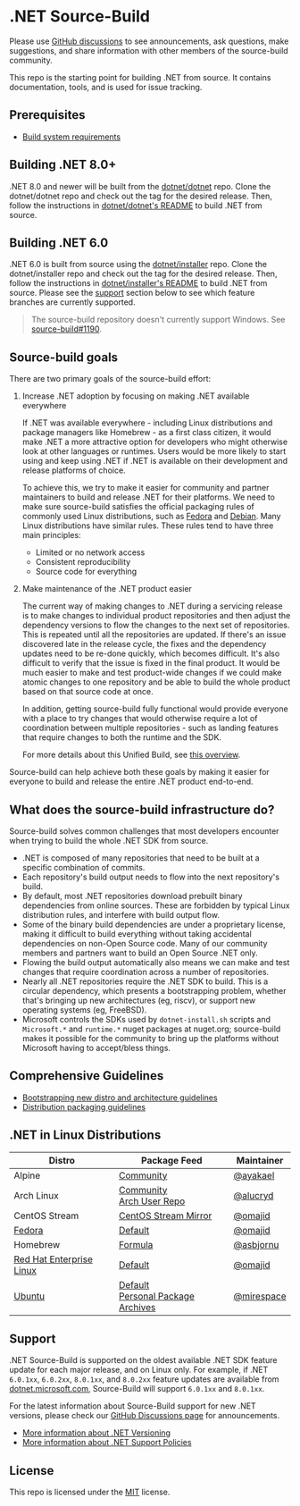 # .NET Source-Build

Please use [GitHub
discussions](https://github.com/dotnet/source-build/discussions) to see
announcements, ask questions, make suggestions, and share information with other
members of the source-build community.

This repo is the starting point for building .NET from source. It contains
documentation, tools, and is used for issue tracking.

## Prerequisites

* [Build system requirements](Documentation/system-requirements.md)

## Building .NET 8.0+

.NET 8.0 and newer will be built from the
[dotnet/dotnet](https://github.com/dotnet/dotnet) repo. Clone the dotnet/dotnet
repo and check out the tag for the desired release. Then, follow the
instructions in [dotnet/dotnet's
README](https://github.com/dotnet/dotnet/blob/main/README.md#dev-instructions)
to build .NET from source.

## Building .NET 6.0

.NET 6.0 is built from source using the
[dotnet/installer](https://github.com/dotnet/installer/tree/release/6.0.1xx)
repo. Clone the dotnet/installer repo and check out the tag for the desired
release. Then, follow the instructions in [dotnet/installer's
README](https://github.com/dotnet/installer/tree/release/6.0.1xx?tab=readme-ov-file#build-net-from-source-source-build)
to build .NET from source. Please see the [support](#support) section below to
see which feature branches are currently supported.

> The source-build repository doesn't currently support Windows. See
> [source-build#1190](https://github.com/dotnet/source-build/issues/1190).

## Source-build goals

There are two primary goals of the source-build effort:

1. Increase .NET adoption by focusing on making .NET available everywhere

   If .NET was available everywhere - including Linux distributions and package
   managers like Homebrew - as a first class citizen, it would make .NET a more
   attractive option for developers who might otherwise look at other languages
   or runtimes. Users would be more likely to start using and keep using .NET if
   .NET is available on their development and release platforms of choice.

   To achieve this, we try to make it easier for community and partner
   maintainers to build and release .NET for their platforms. We need to make
   sure source-build satisfies the official packaging rules of commonly used
   Linux distributions, such as
   [Fedora](https://fedoraproject.org/wiki/Packaging:Guidelines) and
   [Debian](https://www.debian.org/doc/manuals/maint-guide/build.en.html). Many
   Linux distributions have similar rules. These rules tend to have three main
   principles:

   * Limited or no network access
   * Consistent reproducibility
   * Source code for everything

2. Make maintenance of the .NET product easier

   The current way of making changes to .NET during a servicing release is to
   make changes to individual product repositories and then adjust the
   dependency versions to flow the changes to the next set of repositories. This
   is repeated until all the repositories are updated. If there's an issue
   discovered late in the release cycle, the fixes and the dependency updates
   need to be re-done quickly, which becomes difficult. It's also difficult to
   verify that the issue is fixed in the final product. It would be much easier
   to make and test product-wide changes if we could make atomic changes to one
   repository and be able to build the whole product based on that source code
   at once.

   In addition, getting source-build fully functional would provide everyone
   with a place to try changes that would otherwise require a lot of
   coordination between multiple repositories - such as landing features that
   require changes to both the runtime and the SDK.

   For more details about this Unified Build, see [this
   overview](https://github.com/dotnet/arcade/blob/main/Documentation/UnifiedBuild/Overview.md).

Source-build can help achieve both these goals by making it easier for everyone
to build and release the entire .NET product end-to-end.

## What does the source-build infrastructure do?

Source-build solves common challenges that most developers encounter when trying
to build the whole .NET SDK from source.

* .NET is composed of many repositories that need to be built at a specific
  combination of commits.
* Each repository's build output needs to flow into the next repository's build.
* By default, most .NET repositories download prebuilt binary dependencies from
  online sources. These are forbidden by typical Linux distribution rules, and
  interfere with build output flow.
* Some of the binary build dependencies are under a proprietary license, making
  it difficult to build everything without taking accidental dependencies on
  non-Open Source code. Many of our community members and partners want to build
  an Open Source .NET only.
* Flowing the build output automatically also means we can make and test changes
  that require coordination across a number of repositories.
* Nearly all .NET repositories require the .NET SDK to build. This is a circular
  dependency, which presents a bootstrapping problem, whether that's bringing up
  new architectures (eg, riscv), or support new operating systems (eg, FreeBSD).
* Microsoft controls the SDKs used by `dotnet-install.sh` scripts and
  `Microsoft.*` and `runtime.*` nuget packages at nuget.org; source-build makes
  it possible for the community to bring up the platforms without Microsoft
  having to accept/bless things.

## Comprehensive Guidelines

* [Bootstrapping new distro and architecture
  guidelines](Documentation/bootstrapping-guidelines.md)
* [Distribution packaging
  guidelines](https://learn.microsoft.com/dotnet/core/distribution-packaging)

## .NET in Linux Distributions

| Distro | Package Feed | Maintainer |
|---|---|---|
| Alpine | [Community](https://pkgs.alpinelinux.org/packages?name=dotnet*&branch=v3.16&repo=&arch=&maintainer=) | [@ayakael](https://github.com/ayakael) |
| Arch Linux | [Community](https://archlinux.org/packages/?q=dotnet)<br>[Arch User Repo](https://aur.archlinux.org/packages?K=dotnet) | [@alucryd](https://github.com/alucryd) |
| CentOS Stream | [CentOS Stream Mirror](http://mirror.stream.centos.org/9-stream/AppStream/x86_64/os/Packages/) | [@omajid](https://github.com/omajid) |
| [Fedora](https://fedoraproject.org/wiki/DotNet) | [Default](https://packages.fedoraproject.org/search?query=dotnet) | [@omajid](https://github.com/omajid) |
| Homebrew | [Formula](https://formulae.brew.sh/formula/dotnet) | [@asbjornu](https://github.com/asbjornu) |
| [Red Hat Enterprise Linux](https://developers.redhat.com/products/dotnet/overview) | [Default](https://access.redhat.com/documentation/en-us/net/6.0) | [@omajid](https://github.com/omajid) |
| [Ubuntu](https://canonical.com/blog/install-dotnet-on-ubuntu) | [Default](https://packages.ubuntu.com/search?suite=default&section=all&arch=any&keywords=dotnet&searchon=names)<br>[Personal Package Archives](https://launchpad.net/ubuntu/+ppas?name_filter=dotnet) | [@mirespace](https://github.com/mirespace) |

## Support

.NET Source-Build is supported on the oldest available .NET SDK feature update
for each major release, and on Linux only. For example, if .NET `6.0.1xx`,
`6.0.2xx`, `8.0.1xx`, and `8.0.2xx` feature updates are available from
[dotnet.microsoft.com](https://dotnet.microsoft.com/en-us/download/dotnet/6.0),
Source-Build will support `6.0.1xx` and `8.0.1xx`.

For the latest information about Source-Build support for new .NET versions,
please check our [GitHub Discussions
page](https://github.com/dotnet/source-build/discussions) for announcements.

* [More information about .NET
  Versioning](https://docs.microsoft.com/en-us/dotnet/core/versions/)
* [More information about .NET Support
  Policies](https://dotnet.microsoft.com/en-us/platform/support/policy/dotnet-core)

## License

This repo is licensed under the [MIT](LICENSE.txt) license.
